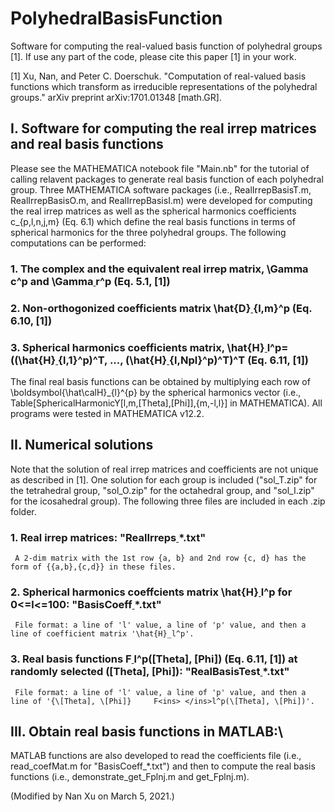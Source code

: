 # PolyhedralBasisFunction
Software for computing the real-valued basis function of polyhedral groups [1]. If use any part of the code, please cite this paper [1] in your work.

[1] Xu, Nan, and Peter C. Doerschuk. "Computation of real-valued basis functions which transform as irreducible representations of the polyhedral groups." arXiv preprint arXiv:1701.01348 [math.GR].

## I. Software for computing the real irrep matrices and real basis functions
Please see the MATHEMATICA notebook file "Main.nb" for the tutorial of calling relavent packages to generate real basis function of each polyhedral group. Three MATHEMATICA software packages (i.e., RealIrrepBasisT.m, RealIrrepBasisO.m, and RealIrrepBasisI.m) were developed for computing the real irrep matrices as well as the spherical harmonics coefficients c_{p,l,n,j,m} (Eq. 6.1) which define the real basis functions in terms of spherical harmonics for the three polyhedral groups. The following computations can be performed:
 ### 1. The complex and the equivalent real irrep matrix, \Gamma<ins> </ins>c^p and \Gamma<ins> </ins>r^p (Eq. 5.1, [1])
 ### 2. Non-orthogonized coefficients matrix \hat{D}<ins> </ins>{l,m}^p  (Eq. 6.10, [1])
 ### 3. Spherical harmonics coefficients matrix, \hat{H}<ins> </ins>l^p=((\hat{H}<ins> </ins>{l,1}^p)^T, ..., (\hat{H}<ins> </ins>{l,Npl}^p)^T)^T  (Eq. 6.11, [1])

The final real basis functions can be obtained by multiplying each row of \boldsymbol{\hat\calH}_{l}^{p} by the spherical harmonics vector (i.e., Table[SphericalHarmonicY[l,m,\[Theta],\[Phi]],{m,-l,l}] in MATHEMATICA). All programs were tested in MATHEMATICA v12.2.

## II. Numerical solutions
Note that the solution of real irrep matrices and coefficients are not unique as described in [1]. One solution for each group is included ("sol_T.zip" for the tetrahedral group, "sol_O.zip" for the octahedral group, and "sol_I.zip" for the icosahedral group). The following three files are included in each .zip folder.
 ### 1. Real irrep matrices: "RealIrreps<ins> </ins>*.txt"
     A 2-dim matrix with the 1st row {a, b} and 2nd row {c, d} has the form of {{a,b},{c,d}} in these files.
 ### 2. Spherical harmonics coeffcients matrix \hat{H}<ins> </ins>l^p for 0<=l<=100: "BasisCoeff<ins> </ins>*.txt"
     File format: a line of 'l' value, a line of 'p' value, and then a line of coefficient matrix '\hat{H}_l^p'.
 ### 3. Real basis functions F<ins> </ins>l^p(\[Theta], \[Phi]) (Eq. 6.11, [1]) at randomly selected (\[Theta], \[Phi]): "RealBasisTest<ins> </ins>*.txt"
     File format: a line of 'l' value, a line of 'p' value, and then a line of '{\[Theta], \[Phi]}     F<ins> </ins>l^p(\[Theta], \[Phi])'.

## III. Obtain real basis functions in MATLAB:\
MATLAB functions are also developed to read the coefficients file (i.e., read_coefMat.m for "BasisCoeff_*.txt") and then to compute the real basis functions (i.e., demonstrate_get_Fplnj.m and get_Fplnj.m). 

(Modified by Nan Xu on March 5, 2021.)
